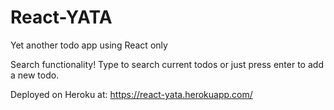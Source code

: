 # React-YATA

Yet another todo app using React only

Search functionality! Type to search current todos or just press enter to add a new todo.

Deployed on Heroku at: https://react-yata.herokuapp.com/

